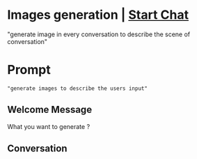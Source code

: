 

# Images generation | [Start Chat](https://gptcall.net/chat.html?data=%7B%22contact%22%3A%7B%22id%22%3A%22TMBb7p_KLGvVWKqvrdEQJ%22%2C%22flow%22%3Atrue%7D%7D)
 "generate image in every conversation to describe the scene of conversation"

# Prompt

```
"generate images to describe the users input"
```

## Welcome Message
What you want to generate ?

## Conversation



